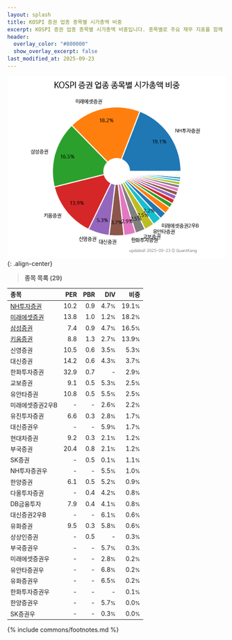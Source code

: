 ```yaml
---
layout: splash
title: KOSPI 증권 업종 종목별 시가총액 비중
excerpt: KOSPI 증권 업종 종목별 시가총액 비중입니다. 종목별로 주요 재무 지표를 함께 표시합니다.
header:
  overlay_color: "#800000"
  show_overlay_excerpt: false
last_modified_at: 2025-09-23
---
```



![KOSPI 증권 업종 종목별 시가총액 비중](/stats/sector/images/kospi_업종_증권_종목.png){: .align-center}


> **종목 목록 (29)**<a id="list"></a>

| **종목** | **PER** | **PBR** | **DIV** | **비중** |
| :------- | ------: | ------: | ------: | -------: |
| [NH투자증권](/005940/) | 10.2 | 0.9 | 4.7<small>%</small> | 19.1<small>%</small> |
| [미래에셋증권](/006800/) | 13.8 | 1.0 | 1.2<small>%</small> | 18.2<small>%</small> |
| [삼성증권](/016360/) | 7.4 | 0.9 | 4.7<small>%</small> | 16.5<small>%</small> |
| [키움증권](/039490/) | 8.8 | 1.3 | 2.7<small>%</small> | 13.9<small>%</small> |
| 신영증권 | 10.5 | 0.6 | 3.5<small>%</small> | 5.3<small>%</small> |
| 대신증권 | 14.2 | 0.6 | 4.3<small>%</small> | 3.7<small>%</small> |
| 한화투자증권 | 32.9 | 0.7 | - | 2.9<small>%</small> |
| 교보증권 | 9.1 | 0.5 | 5.3<small>%</small> | 2.5<small>%</small> |
| 유안타증권 | 10.8 | 0.5 | 5.5<small>%</small> | 2.5<small>%</small> |
| 미래에셋증권2우B | - | - | 2.6<small>%</small> | 2.2<small>%</small> |
| 유진투자증권 | 6.6 | 0.3 | 2.8<small>%</small> | 1.7<small>%</small> |
| 대신증권우 | - | - | 5.9<small>%</small> | 1.7<small>%</small> |
| 현대차증권 | 9.2 | 0.3 | 2.1<small>%</small> | 1.2<small>%</small> |
| 부국증권 | 20.4 | 0.8 | 2.1<small>%</small> | 1.2<small>%</small> |
| SK증권 | - | 0.5 | 0.1<small>%</small> | 1.1<small>%</small> |
| NH투자증권우 | - | - | 5.5<small>%</small> | 1.0<small>%</small> |
| 한양증권 | 6.1 | 0.5 | 5.2<small>%</small> | 0.9<small>%</small> |
| 다올투자증권 | - | 0.4 | 4.2<small>%</small> | 0.8<small>%</small> |
| DB금융투자 | 7.9 | 0.4 | 4.1<small>%</small> | 0.8<small>%</small> |
| 대신증권2우B | - | - | 6.1<small>%</small> | 0.6<small>%</small> |
| 유화증권 | 9.5 | 0.3 | 5.8<small>%</small> | 0.6<small>%</small> |
| 상상인증권 | - | 0.5 | - | 0.3<small>%</small> |
| 부국증권우 | - | - | 5.7<small>%</small> | 0.3<small>%</small> |
| 미래에셋증권우 | - | - | 2.8<small>%</small> | 0.2<small>%</small> |
| 유안타증권우 | - | - | 6.8<small>%</small> | 0.2<small>%</small> |
| 유화증권우 | - | - | 6.5<small>%</small> | 0.2<small>%</small> |
| 한화투자증권우 | - | - | - | 0.1<small>%</small> |
| 한양증권우 | - | - | 5.7<small>%</small> | 0.0<small>%</small> |
| SK증권우 | - | - | 0.3<small>%</small> | 0.0<small>%</small> |

{% include commons/footnotes.md %}